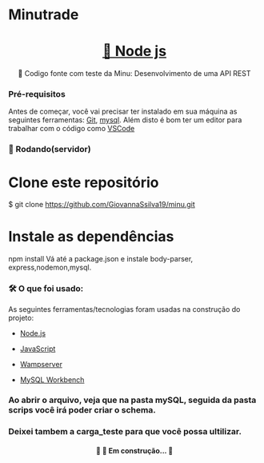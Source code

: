 # Minutrade 

<h1 align="center">
    <a href="https://nodejs.org/en/">🔗 Node js</a>
</h1>
<p align="center">🚀 Codigo fonte com teste da Minu: Desenvolvimento de uma API REST</p>

### Pré-requisitos

Antes de começar, você vai precisar ter instalado em sua máquina as seguintes ferramentas:
[Git](https://git-scm.com), [mysql](https://www.mysql.com/products/workbench/). 
Além disto é bom ter um editor para trabalhar com o código como [VSCode](https://code.visualstudio.com/)

### 🎲 Rodando(servidor)

# Clone este repositório
$ git clone <https://github.com/GiovannaSsilva19/minu.git>

# Instale as dependências
 npm install
 Vá até  a package.json e instale body-parser, express,nodemon,mysql.

### 🛠 O que foi usado:

As seguintes ferramentas/tecnologias foram usadas na construção do projeto:

- [Node.js](https://nodejs.org/en/)

- [JavaScript](https://www.javascript.com/)

- [Wampserver](https://www.wampserver.com/en/)

- [MySQL Workbench](https://www.wampserver.com/en/)

### Ao abrir o arquivo, veja que na pasta mySQL, seguida da pasta scrips você irá poder criar o schema.
### Deixei tambem a carga_teste para que você possa ultilizar.

<h4 align="center"> 
	🚧  🚀 Em construção...  🚧
</h4>
